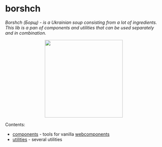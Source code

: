 # borshch
_Borshch (Борщ) - is a Ukrainian soup consisting from a lot of ingredients. This lib is a pan of components and utilities that can be used separately and in combination._<br>
<p align="center">
  <img width="250" src="https://github.com/user-attachments/assets/0e803d4d-8676-45fd-80bf-376bb2a7dc7b">
</p>

Contents:
* [components](./packages/componentns) - tools for vanilla [webcomponents](https://developer.mozilla.org/en-US/docs/Web/Web_Components)
* [utilities](./packages/utilities) - several utilities
